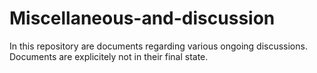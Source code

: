 # Miscellaneous-and-discussion
In this repository are documents regarding various ongoing discussions. Documents are explicitely not in their final state.
